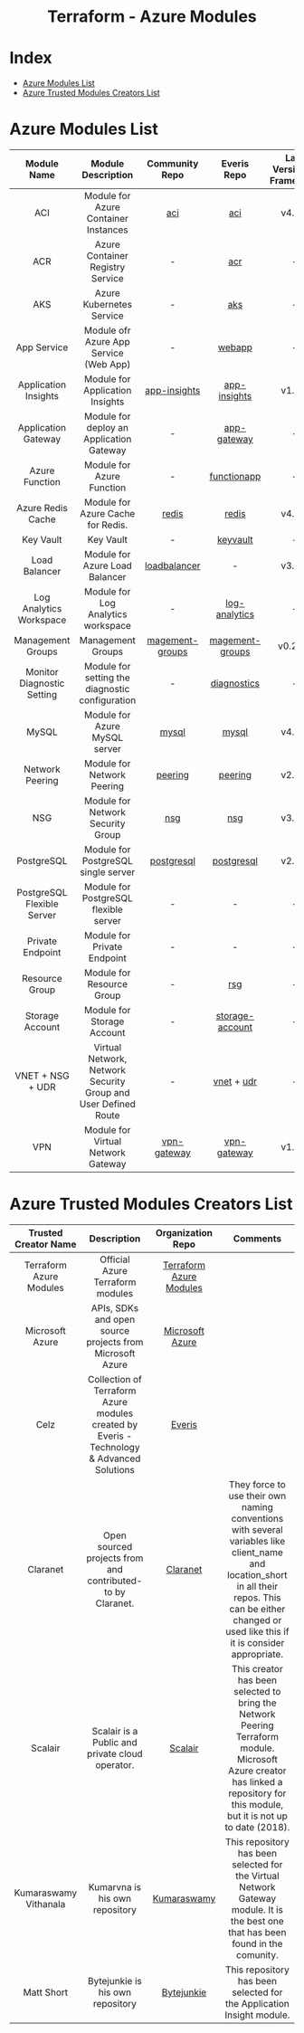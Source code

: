 <h1 align="center"> Terraform - Azure Modules </h1>

# Index 

- [Azure Modules List](#azure-modules-list)
- [Azure Trusted Modules Creators List ](#azure-trusted-modules-creators-list)

# Azure Modules List
| Module Name | Module Description | Community Repo | Everis Repo | Last Version in Framework | Related Issue |
| :--------:  | :----------------: | :------------: | :---------: | :-----------------------: | :-----------: |
| ACI | Module for Azure Container Instances  | [aci](https://github.com/claranet/terraform-azurerm-aci) | [aci](https://github.com/everis-technology/terraform-azurerm-aci) | v4.0.0 | - |
| ACR | Azure Container Registry Service | - | [acr](https://github.com/everis-technology/celz-terraform-azure-acr.git) | - | - |
| AKS | Azure Kubernetes Service | - | [aks](https://github.com/everis-technology/celz-terraform-azure-aks) | - | - |
| App Service | Module ofr Azure App Service (Web App) | - | [webapp](https://github.com/everis-technology/celz-terraform-azure-webapp) | - | - |
| Application Insights | Module for Application Insights | [app-insights](https://github.com/bytejunkie/terraform-azurerm-application-insights.git) | [app-insights](https://github.com/everis-technology/terraform-azurerm-application-insights) | v1.0.0 | - |
| Application Gateway | Module for deploy an Application Gateway | - | [app-gateway](https://github.com/everis-technology/celz-terraform-azure-application-gateway) | - | - |
| Azure Function | Module for Azure Function | - | [functionapp](https://github.com/everis-technology/celz-terraform-azure-functionapp) | - | - |
| Azure Redis Cache | Module for Azure Cache for Redis. | [redis](https://github.com/claranet/terraform-azurerm-redis) | [redis](https://github.com/everis-technology/terraform-azurerm-redis) | v4.0.0 | - |
| Key Vault | Key Vault | - | [keyvault](https://github.com/everis-technology/celz-terraform-azure-keyvault.git) | - | - |
| Load Balancer | Module for Azure Load Balancer | [loadbalancer](https://github.com/Azure/terraform-azurerm-loadbalancer) | - | v3.2.0 | - |
| Log Analytics Workspace | Module for Log Analytics workspace | - | [log-analytics](https://github.com/everis-technology/celz-terraform-azure-log-analytics-workspace.git) | - | - |
| Management Groups | Management Groups | 	[magement-groups](https://github.com/terraform-azurerm-modules/terraform-azurerm-management-groups) | [magement-groups](https://github.com/everis-technology/terraform-azurerm-management-groups)| v0.2.20 | - |
| Monitor Diagnostic Setting | Module for setting the diagnostic configuration | - | [diagnostics](https://github.com/everis-technology/celz-terraform-azure-diagnostic-settings) | - | - |
| MySQL | Module for Azure MySQL server | [mysql](https://github.com/claranet/terraform-azurerm-db-mysql) | [mysql](https://github.com/everis-technology/terraform-azurerm-db-mysql) | v4.1.1 | - |
| Network Peering | Module for Network Peering	 | [peering](https://github.com/scalair/terraform-azure-vnet-peering) | [peering](https://github.com/everis-technology/terraform-azure-vnet-peering) | v2.0.0 | - |
| NSG | Module for Network Security Group | [nsg](https://github.com/Azure/terraform-azurerm-network-security-group) | [nsg](https://github.com/everis-technology/terraform-azurerm-network-security-group) | v3.5.0 | - |
| PostgreSQL | Module for PostgreSQL single server | 	[postgresql](https://github.com/Azure/terraform-azurerm-postgresql) | [postgresql](https://github.com/everis-technology/terraform-azurerm-postgresql) | v2.1.0 | - |
| PostgreSQL Flexible Server | Module for PostgreSQL flexible server | - | - | - | - |
| Private Endpoint | Module for Private Endpoint | - | - | - | - |
| Resource Group | Module for Resource Group | - | [rsg](https://github.com/everis-technology/celz-terraform-azure-resource-group) | - | - |
| Storage Account | Module for Storage Account | - | [storage-account](https://github.com/everis-technology/celz-terraform-azure-storage-account) | - | - |
| VNET + NSG + UDR | Virtual Network, Network Security Group and User Defined Route | - | [vnet](https://github.com/everis-technology/celz-terraform-azure-vnet) + [udr](https://github.com/everis-technology/celz-terraform-azure-vnet) | - | - |
| VPN | Module for Virtual Network Gateway | [vpn-gateway](https://github.com/kumarvna/terraform-azurerm-vpn-gateway) | [vpn-gateway](https://github.com/everis-technology/terraform-azurerm-vpn-gateway) | v1.0.0 | - |

# Azure Trusted Modules Creators List
| Trusted Creator Name | Description | Organization Repo | Comments |
| :-----------------:  | :---------: | :---------------: | :------: |
| Terraform Azure Modules | Official Azure Terraform modules | [Terraform Azure Modules](https://github.com/terraform-azurerm-modules) | |
| Microsoft Azure | APIs, SDKs and open source projects from Microsoft Azure | [Microsoft Azure](https://github.com/Azure?q=terraform-azurerm&type=&language=&sort=) | |
| Celz | Collection of Terraform Azure modules created by Everis - Technology & Advanced Solutions | [Everis](https://github.com/everis-technology) | |
| Claranet | Open sourced projects from and contributed-to by Claranet. | [Claranet](https://github.com/claranet) | They force to use their own naming conventions with several variables like client_name and location_short in all their repos. This can be either changed or used like this if it is consider appropriate.| 
| Scalair | Scalair is a Public and private cloud operator. | [Scalair](https://github.com/scalair) | This creator has been selected to bring the Network Peering Terraform module. Microsoft Azure creator has linked a repository for this module, but it is not up to date (2018). |
| Kumaraswamy Vithanala | Kumarvna is his own repository | [Kumaraswamy](https://github.com/kumarvna) | This repository has been selected for the Virtual Network Gateway module. It is the best one that has been found in the comunity. |
| Matt Short | Bytejunkie is his own repository | [Bytejunkie](https://github.com/bytejunkie) | This repository has been selected for the Application Insight module. |
